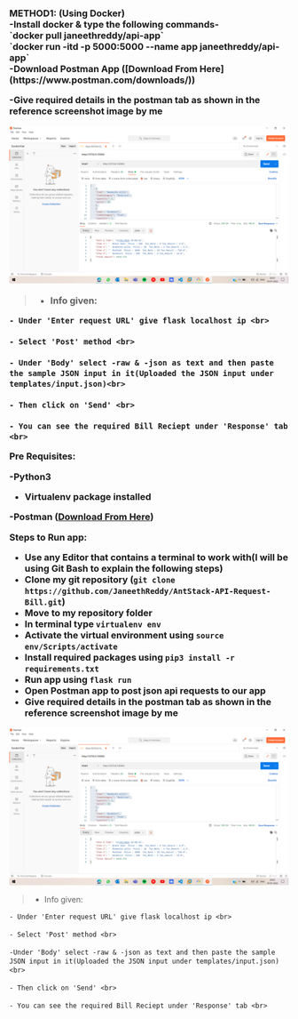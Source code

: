 <h3>
  <strong>METHOD1: (Using Docker)</strong> <br>
  -Install docker & type the following commands- <br>
    `docker pull janeethreddy/api-app` <br>
    `docker run -itd -p 5000:5000 --name app janeethreddy/api-app` <br>
  -Download Postman App ([Download From Here](https://www.postman.com/downloads/))  <br>
  
  -Give required details in the postman tab as shown in the reference screenshot image by me <br>
  
  ![Reference Screenshot](https://github.com/JaneethReddy/AntStack-API-Request-Bill/blob/2afbc32515613be47d71b50500c27dc9ad3415eb/Screenshot%20(186).png)  <br>
  
  
  >- Info given: <br>
  >
    - Under 'Enter request URL' give flask localhost ip <br>
    
    - Select 'Post' method <br>
    
    - Under 'Body' select -raw & -json as text and then paste the sample JSON input in it(Uploaded the JSON input under templates/input.json)<br>
    
    - Then click on 'Send' <br>
    
    - You can see the required Bill Reciept under 'Response' tab <br>
  
  
  
  
  Pre Requisites: <br>

  -Python3 <br>
  - Virtualenv package installed <br>
  
  -Postman ([Download From Here](https://www.postman.com/downloads/))  <br>
  
 
 Steps to Run app: <br>
  - Use any Editor that contains a terminal to work with(I will be using Git Bash to explain the following steps) <br>
  - Clone my git repository (`git clone https://github.com/JaneethReddy/AntStack-API-Request-Bill.git`) <br>
  - Move to my repository folder <br>
  - In terminal type `virtualenv env` <br>
  - Activate the virtual environment using `source env/Scripts/activate` <br>
  - Install required packages using `pip3 install -r requirements.txt` <br>
  - Run app using `flask run` <br>
  - Open Postman app to post json api requests to our app <br>
  - Give required details in the postman tab as shown in the reference screenshot image by me <br> </h3> 
  
  ![Reference Screenshot](https://github.com/JaneethReddy/AntStack-API-Request-Bill/blob/2afbc32515613be47d71b50500c27dc9ad3415eb/Screenshot%20(186).png)  <br>
  
  
  >- Info given: <br>
  >
    - Under 'Enter request URL' give flask localhost ip <br>
    
    - Select 'Post' method <br>
    
    -Under 'Body' select -raw & -json as text and then paste the sample JSON input in it(Uploaded the JSON input under templates/input.json)<br>
    
    - Then click on 'Send' <br>
    
    - You can see the required Bill Reciept under 'Response' tab <br>
  
